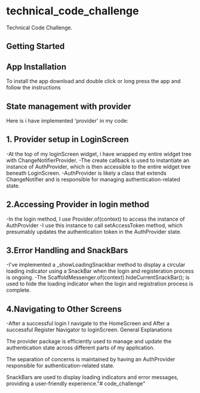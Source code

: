 # technical_code_challenge

Technical Code Challenge.

## Getting Started

## App Installation
To install the app download and double click or long press the app and follow the instructions


## State management with provider

Here is i have implemented 'provider' in my code:

## 1. Provider setup in LoginScreen
   -At the top of my loginScreen  widget, i have wrapped my entire widget tree with ChangeNotifierProvider.
   -The create callback is used to instantiate an instance of AuthProvider, which is then accessible to the entire widget tree beneath LoginScreen.
   -AuthProvider is likely a class that extends ChangeNotifier and is responsible for managing authentication-related state.
##   2.Accessing Provider in login method
   -In the login method, I use Provider.of<AuthProvider>(context) to access the instance of AuthProvider
   -I use this instance to call setAccessToken method, which presumably updates the authentication token in the AuthProvider state.
##   3.Error Handling and SnackBars
   -I've implemented a _showLoadingSnackbar method to display a circular loading indicator using a SnackBar when the login and registeration process is ongoing.
   -The ScaffoldMessenger.of(context).hideCurrentSnackBar(); is used to hide the loading indicator when the login and registration process is complete.
##   4.Navigating to Other Screens
   -After a successful login I navigate to the HomeScreen and After a successful Register Navigator to loginScreen.
   General Explanations

The provider package is efficiently used to manage and update the authentication state across different parts of my application.

The separation of concerns is maintained by having an AuthProvider responsible for authentication-related state.

SnackBars are used to display loading indicators and error messages, providing a user-friendly experience."# code_challenge" 
